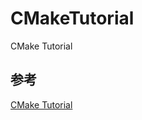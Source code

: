 # CMakeTutorial
CMake Tutorial

## 参考
[CMake Tutorial](https://cmake.org/cmake/help/latest/guide/tutorial/index.html)
